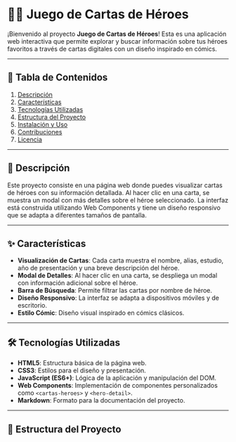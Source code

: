 # 🦸‍♂️ Juego de Cartas de Héroes

¡Bienvenido al proyecto **Juego de Cartas de Héroes**! Esta es una aplicación web interactiva que permite explorar y buscar información sobre tus héroes favoritos a través de cartas digitales con un diseño inspirado en cómics.

---

## 📌 Tabla de Contenidos

1. [Descripción](#descripción)
2. [Características](#características)
3. [Tecnologías Utilizadas](#tecnologías-utilizadas)
4. [Estructura del Proyecto](#estructura-del-proyecto)
5. [Instalación y Uso](#instalación-y-uso)
6. [Contribuciones](#contribuciones)
7. [Licencia](#licencia)

---

## 📝 Descripción

Este proyecto consiste en una página web donde puedes visualizar cartas de héroes con su información detallada. Al hacer clic en una carta, se muestra un modal con más detalles sobre el héroe seleccionado. La interfaz está construida utilizando Web Components y tiene un diseño responsivo que se adapta a diferentes tamaños de pantalla.

---

## ✨ Características

- **Visualización de Cartas**: Cada carta muestra el nombre, alias, estudio, año de presentación y una breve descripción del héroe.
- **Modal de Detalles**: Al hacer clic en una carta, se despliega un modal con información adicional sobre el héroe.
- **Barra de Búsqueda**: Permite filtrar las cartas por nombre de héroe.
- **Diseño Responsivo**: La interfaz se adapta a dispositivos móviles y de escritorio.
- **Estilo Cómic**: Diseño visual inspirado en cómics clásicos.

---

## 🛠️ Tecnologías Utilizadas

- **HTML5**: Estructura básica de la página web.
- **CSS3**: Estilos para el diseño y presentación.
- **JavaScript (ES6+)**: Lógica de la aplicación y manipulación del DOM.
- **Web Components**: Implementación de componentes personalizados como `<cartas-heroes>` y `<hero-detail>`.
- **Markdown**: Formato para la documentación del proyecto.

---

## 📁 Estructura del Proyecto

